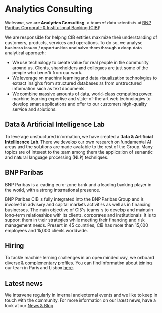 # Analytics Consulting

Welcome, we are **Analytics Consulting**, a team of data scientists at [BNP Paribas Corporate & Institutional Banking (CIB)](https://cib.bnpparibas.com/)!

We are responsible for helping CIB entities maximize their understanding of customers, products, services and operations.
To do so, we analyse business issues / opportunities and solve them through a deep data analytical approach:

 - We use technology to create value for real people in the community around us. Clients, shareholders and collegues are just some of the people who benefit from our work.
 - We leverage on machine learning and data visualization technologies to extract insights from structured databases as from unstructured information such as text documents.
 - We combine massive amounts of data, world-class computing power, machine learning expertise and state-of-the-art web technologies to develop smart applications and offer to our customers high-quality service and solutions.

## Data & Artificial Intelligence Lab

To leverage unstructured information, we have created a **Data & Artificial Intelligence Lab**.
There we develop our own research on fundamental AI areas and the solutions are made available to the rest of the Group.
Many topics are of interest to the team among them the application of semantic and natural language processing (NLP) techniques.

## BNP Paribas

BNP Paribas is a leading euro-zone bank and a leading banking player in the world, with a strong international presence.

BNP Paribas CIB is fully integrated into the BNP Paribas Group and is involved in advisory and capital markets activities as well as in financing businesses.
The main objective of CIB's teams is to develop and maintain long-term relationships with its clients, corporates and institutionals.
It is to support them in their strategies while meeting their financing and risk management needs.
Present in 45 countries, CIB has more than 15,000 employees and 15,000 clients worldwide.

## Hiring

To tackle machine lerning challenges in an open minded way, we onboard diverse & complementary profiles.
You can find information about joining our team in Paris and Lisbon [here](/doc/jobs.md).


## Latest news

We intervene regularly in internal and external events and we like to keep in touch with the community.
For more information on our latest news, have a look at our [News & Blog](/doc/blog.md).



